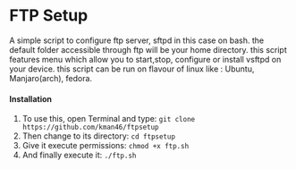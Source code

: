 # FTP Setup

A simple script to configure ftp server, sftpd in this case on bash.
the default folder accessible through ftp will be your home directory.
this script features menu  which allow you to start,stop, configure or install vsftpd on your device.
this script can be run on flavour of linux like : Ubuntu, Manjaro(arch), fedora. 


#### Installation

1. To use this, open Terminal and type:
```git clone https://github.com/kman46/ftpsetup```
2. Then change to its directory:
```cd ftpsetup```
3. Give it execute permissions:
```chmod +x ftp.sh```
4. And finally execute it:
```./ftp.sh```
